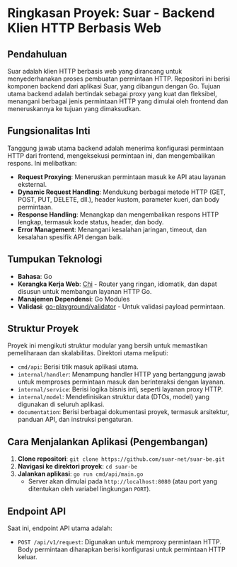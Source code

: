 # Ringkasan Proyek: Suar - Backend Klien HTTP Berbasis Web

## Pendahuluan
Suar adalah klien HTTP berbasis web yang dirancang untuk menyederhanakan proses pembuatan permintaan HTTP. Repositori ini berisi komponen backend dari aplikasi Suar, yang dibangun dengan Go. Tujuan utama backend adalah bertindak sebagai proxy yang kuat dan fleksibel, menangani berbagai jenis permintaan HTTP yang dimulai oleh frontend dan meneruskannya ke tujuan yang dimaksudkan.

## Fungsionalitas Inti
Tanggung jawab utama backend adalah menerima konfigurasi permintaan HTTP dari frontend, mengeksekusi permintaan ini, dan mengembalikan respons. Ini melibatkan:
- **Request Proxying**: Meneruskan permintaan masuk ke API atau layanan eksternal.
- **Dynamic Request Handling**: Mendukung berbagai metode HTTP (GET, POST, PUT, DELETE, dll.), header kustom, parameter kueri, dan body permintaan.
- **Response Handling**: Menangkap dan mengembalikan respons HTTP lengkap, termasuk kode status, header, dan body.
- **Error Management**: Menangani kesalahan jaringan, timeout, dan kesalahan spesifik API dengan baik.

## Tumpukan Teknologi
- **Bahasa**: Go
- **Kerangka Kerja Web**: [Chi](https://go-chi.io/) - Router yang ringan, idiomatik, dan dapat disusun untuk membangun layanan HTTP Go.
- **Manajemen Dependensi**: Go Modules
- **Validasi**: [go-playground/validator](https://github.com/go-playground/validator) - Untuk validasi payload permintaan.

## Struktur Proyek
Proyek ini mengikuti struktur modular yang bersih untuk memastikan pemeliharaan dan skalabilitas. Direktori utama meliputi:
- `cmd/api`: Berisi titik masuk aplikasi utama.
- `internal/handler`: Menampung handler HTTP yang bertanggung jawab untuk memproses permintaan masuk dan berinteraksi dengan layanan.
- `internal/service`: Berisi logika bisnis inti, seperti layanan proxy HTTP.
- `internal/model`: Mendefinisikan struktur data (DTOs, model) yang digunakan di seluruh aplikasi.
- `documentation`: Berisi berbagai dokumentasi proyek, termasuk arsitektur, panduan API, dan instruksi pengaturan.

## Cara Menjalankan Aplikasi (Pengembangan)
1.  **Clone repositori**: `git clone https://github.com/suar-net/suar-be.git`
2.  **Navigasi ke direktori proyek**: `cd suar-be`
3.  **Jalankan aplikasi**: `go run cmd/api/main.go`
    *   Server akan dimulai pada `http://localhost:8080` (atau port yang ditentukan oleh variabel lingkungan `PORT`).

## Endpoint API
Saat ini, endpoint API utama adalah:
-   `POST /api/v1/request`: Digunakan untuk memproxy permintaan HTTP. Body permintaan diharapkan berisi konfigurasi untuk permintaan HTTP keluar.
